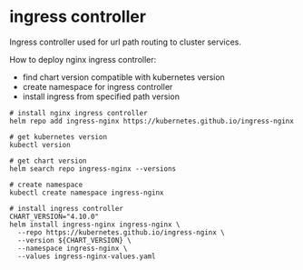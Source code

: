 # ingress controller

Ingress controller used for url path routing to cluster services.

How to deploy nginx ingress controller:
* find chart version compatible with kubernetes version
* create namespace for ingress controller
* install ingress from specified path version

```
# install nginx ingress controller
helm repo add ingress-nginx https://kubernetes.github.io/ingress-nginx

# get kubernetes version
kubectl version

# get chart version
helm search repo ingress-nginx --versions

# create namespace
kubectl create namespace ingress-nginx

# install ingress controller
CHART_VERSION="4.10.0"
helm install ingress-nginx ingress-nginx \
  --repo https://kubernetes.github.io/ingress-nginx \
  --version ${CHART_VERSION} \
  --namespace ingress-nginx \
  --values ingress-nginx-values.yaml

```
